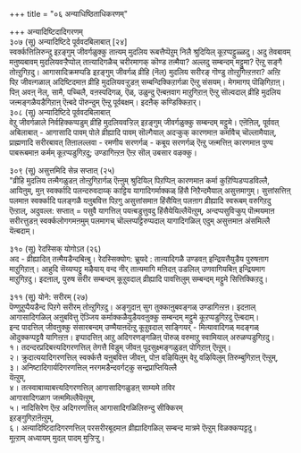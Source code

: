 +++
title = "०६ अन्याधिष्ठिताधिकरणम्"

+++
अन्यादिष्टिदादिगरणम्   
३०७ (सू) अन्यादिष्टिदे पूर्ववदबिलाबात् [२४]   
स्वर्क्कत्तिलिरुन्दु इऱङ्गुम् जीवर्गळुक्कु ताऩ्यम् मुदलिय रूबत्तैप्पॆऱुम् निलै श्रुदियिल् कूऱप्पट्टुळ्ळदु। अदु तेवबावम् मऩुष्यबावम् मुदलियवऱ्ऱैप्पोल् ताऩ्यादिगळैच् चरीरमागक् कॊण्ड तऩ्मैया? अल्लदु सम्बन्दम् मट्टुमा? ऎऩ्ऱु सङ्गै तोऩ्ऱुगिऱदु। आगासादिक्रमप्पडि इऱङ्गुम् जीवर्गळ् व्रीहि (नॆल्) मुदलिय सरीरङ् गॊण्डु तोऩ्ऱुगिऩ्ऱऩरा? अऩ्ऱि पिऱ जीवऩ्गळाल् अदिष्टिदमाऩ व्रीहि मुदलियवऱ्ऱुडऩ् सम्बन्दिक्किऱार्गळा ऎऩ्ऱु संसयम्। मेगमागप् पॊऴिगिऱाऩ्। पिऩ् अवऩ् नॆल्, सामै, पच्चिलै, वऩस्पदिगळ्, ऎळ्, उळुन्दु ऎऩ्बऩवाग माऱुगिऱाऩ् ऎऩ्ऱु सॊल्वदाल् व्रीहि मुदलिय जऩ्मङ्गळैयडैगिऱाऩ् ऎऩ्बदे पॊरुन्दुम् ऎऩ्ऱु पूर्वबक्षम्। इदऩैक् कण्डिक्किऱार्।  
३०८ (सू) अन्यादिष्टिदे पूर्ववदबिलाबात्   
वेऱु जीवर्गळाले निर्वहिक्कप्पडुम् व्रीहि मुदलियवऱ्ऱिल् इऱङ्गुम् जीवर्गळुक्कु सम्बन्दम् मट्टुमे। एऩॆऩिल्, पूर्ववत् अबिलाबात् - आगासादि पावम् पोले व्रीह्यादि पावम् सॊल्गैयाल् अदऱ्कुक् कारणमाऩ कर्मावैच् चॊल्लामैयाल्, प्राह्मणादि सरीरबावत् तिऩालल्लवा - रमणीय सरणर्गळ् - कबूय सरणर्गळ् ऎऩ्ऱु जऩ्मत्तिऩ् कारणमाऩ पुण्य पाबरूबमाऩ कर्मम् कूऱप्पडुगिऱदु; उण्डागिऩ्ऱऩ ऎऩ्ऱ सॊल् उबसार वऴक्कु।

३०९ (सू) असुत्तमिदि सेन्न सप्तात् (२५)   
"व्रीहि मुदलिय तऩ्मैगळुडऩ् तोऩ्ऱुगिऱार्गळ् ऎऩ्ऩुम् श्रुदियिल् पिऱप्पिऩ् कारणमाऩ कर्मा कुऱिप्पिडप्पडविल्लै, आयिऩुम्, मुऩ् स्वर्क्कादि पलन्दरुवदाय्क् काट्टिय यागादिगर्माक्कळ् हिंसै निऱैन्दमैयाल् असुत्तमागुम्। सुत्तांसत्तिऩ् पलमाऩ स्वर्क्कादि पलङ्गळै यऩुबवित्त पिऱगु असुत्तांसमाऩ हिंसैयिऩ् पलऩाग व्रीह्यादि स्वरूबम् वरुगिऱदु ऎऩ्ऱाल्, अदुवल्ल: सप्तात् = पसुवै यागत्तिल् पयऩ्बडुत्तुवदु हिंसैयेयिल्लैयॆऩ्ऱुम्, अन्दप्पसुविऱ्कुप् पॊऩ्मयमाऩ सरीरत्तुडऩ् स्वर्क्कलोगगमऩमुम् पलमागच् चॊल्लप्पट्टिरुप्पदाल् यागादिगळिल् एदुम् असुत्तमाऩ अंसमिल्लै यॆऩ्बदाम्।

३१० (सू) रेदस्सिक् योगोऽत (२६)   
अद - व्रीह्यादित् तऩ्मैयडैन्दबिऩ्बु। रेदस्सिक्योग: च्रूयदे : ताऩ्यादिगळै उण्डवऩ् इन्द्रियत्तैयुडैय पुरुषऩाग माऱुगिऱाऩ्। आहुदि सॆय्यप्पट्टु मऴैयाय् वन्द नीर् ताऩ्यमागि मऩिदऩ् उडलिल् उणवागियबिऩ् इन्द्रियमाग माऱुगिऱदु। इदऩाल्, पुरुष सरीर सम्बन्दम् कूऱुवदाल् व्रीह्यादि पावत्तिलुम् सम्बन्दम् मट्टुमे सित्तिक्किऱदु।

३११ (सू) योने: सरीरम् (२७)   
पॆण्णुऱुप्पैयडैन्द पिऱगे सरीरम् तोऩ्ऱुगिऱदु। अङ्गुदाऩ् सुग तुक्काऩुबवङ्गळ् उण्डागिऩ्ऱऩ। इदऩाल् आगासादिगळिल् अऩुबवित्तु ऎञ्जिय कर्माक्कळैयुडैयवऩुक्कु सम्बन्दम् मट्टुमे कूऱप्पडुगिऱदु ऎऩ्बदाम्।  
इन्द पादत्तिल् जीवऩुक्कु संसारबन्दम् उण्मैयाऩदॆऩ्ऱु कूऱुवदाल् साङ्गियर् - मित्यावादिगळ् मदङ्गळ् ऒदुक्कप्पट्टवै यागिऩ्ऱऩ। इप्पादत्तिऩ् आऱु अदिगरणङ्गळिऩ् पॊरुळ् वरुमाऱु स्वामियाल् अरुळप्पडुगिऱदु।   
१। तदन्दरप्रदिबत्त्यदिगरणत्तिल् तेगत्तै विडुम् जीवऩ् पूदसुक्ष्मङ्गळुडऩ् पोगिऱाऩ् ऎऩ्ऱुम्।   
२। क्रुदात्ययादिगरणत्तिल् स्वर्क्कत्तै यऩुबवित्त जीवऩ्, पोऩ वऴियिलुम् वेऱु वऴियिलुम् तिरुम्बुगिऱाऩ् ऎऩ्ऱुम्,   
३। अनिष्टादिगार्यदिगरणत्तिल् नरगमडैन्दवर्गट्कु सन्द्रप्राप्तियिल्लै  
यॆऩ्ऱुम्,   
४। तत्स्वाबाव्याबत्त्यदिगरणत्तिल् आगासादिगळुडऩ् साम्यमे तविर  
आगासादिगळाग जऩ्ममिल्लैयॆऩ्ऱुम्,   
५। नादिसिरेण ऎऩ्ऱ अदिगरणत्तिल् आगासादिगळिलिरुन्दु सीक्किरम्  
इऱङ्गुगिऱाऩॆऩ्ऱुम्,   
६। अऩ्यादिष्टिदादिगरणत्तिल् परसरीरबूदमाऩ व्रीह्यादिगळिल् सम्बन्द मात्रमे ऎऩ्ऱुम् विळक्कप्पट्टदु।  
मूऩ्ऱाम् अध्यायम् मुदल् पादम् मुऱ्ऱिऱ्ऱु।

